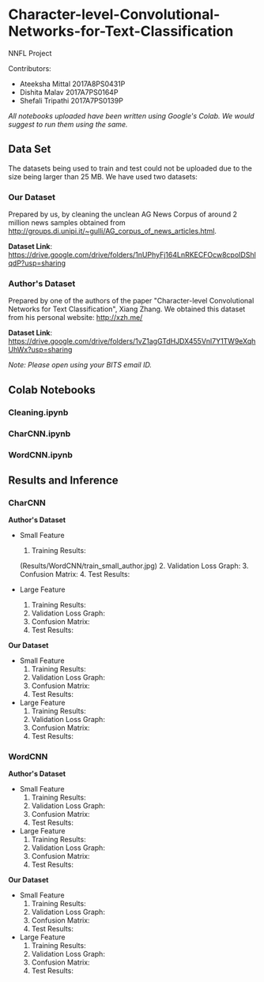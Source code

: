 # Character-level-Convolutional-Networks-for-Text-Classification
NNFL Project

Contributors: 
- Ateeksha Mittal 2017A8PS0431P
- Dishita Malav 2017A7PS0164P
- Shefali Tripathi 2017A7PS0139P

*All notebooks uploaded have been written using Google's Colab. We would suggest to run them using the same.*

## Data Set

The datasets being used to train and test could not be uploaded due to the size being larger than 25 MB.
We have used two datasets:

### Our Dataset

Prepared by us, by cleaning the unclean AG News Corpus of around 2 million news samples obtained from http://groups.di.unipi.it/~gulli/AG_corpus_of_news_articles.html. 

**Dataset Link**: https://drive.google.com/drive/folders/1nUPhyFj164LnRKECFOcw8cpoIDShlqdP?usp=sharing

### Author's Dataset

Prepared by one of the authors of the paper "Character-level Convolutional Networks for Text Classification", Xiang Zhang.
We obtained this dataset from his personal website: http://xzh.me/

**Dataset Link**: https://drive.google.com/drive/folders/1vZ1agGTdHJDX455Vnl7Y1TW9eXqhUhWx?usp=sharing

*Note: Please open using your BITS email ID.*

## Colab Notebooks

### Cleaning.ipynb
### CharCNN.ipynb
### WordCNN.ipynb

## Results and Inference

### CharCNN
**Author's Dataset**
- Small Feature
  1. Training Results: 
  
  (Results/WordCNN/train_small_author.jpg)
  2. Validation Loss Graph:
  3. Confusion Matrix:
  4. Test Results:
- Large Feature
  1. Training Results:
  2. Validation Loss Graph:
  3. Confusion Matrix:
  4. Test Results:
  
**Our Dataset**
- Small Feature
  1. Training Results:
  2. Validation Loss Graph:
  3. Confusion Matrix:
  4. Test Results:
- Large Feature
  1. Training Results:
  2. Validation Loss Graph:
  3. Confusion Matrix:
  4. Test Results:
 
### WordCNN
**Author's Dataset**
- Small Feature
  1. Training Results:
  2. Validation Loss Graph:
  3. Confusion Matrix:
  4. Test Results:
- Large Feature
  1. Training Results:
  2. Validation Loss Graph:
  3. Confusion Matrix:
  4. Test Results:
  
**Our Dataset**
- Small Feature
  1. Training Results:
  2. Validation Loss Graph:
  3. Confusion Matrix:
  4. Test Results:
- Large Feature
  1. Training Results:
  2. Validation Loss Graph:
  3. Confusion Matrix:
  4. Test Results:
  
